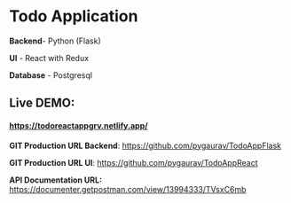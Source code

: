 # Todo Application

**Backend**- 
Python (Flask)

**UI** - 
React with Redux

**Database** - 
Postgresql

## Live DEMO:
#### https://todoreactappgrv.netlify.app/


**GIT Production URL Backend**:
https://github.com/pygaurav/TodoAppFlask

**GIT Production URL UI**: 
https://github.com/pygaurav/TodoAppReact

**API Documentation URL:** https://documenter.getpostman.com/view/13994333/TVsxC6mb
